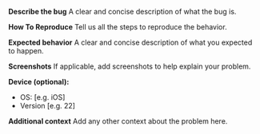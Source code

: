 **Describe the bug**
A clear and concise description of what the bug is.

**How To Reproduce**
Tell us all the steps to reproduce the behavior.

**Expected behavior**
A clear and concise description of what you expected to happen.

**Screenshots**
If applicable, add screenshots to help explain your problem.

**Device (optional):**
 - OS: [e.g. iOS]
 - Version [e.g. 22]

**Additional context**
Add any other context about the problem here.
